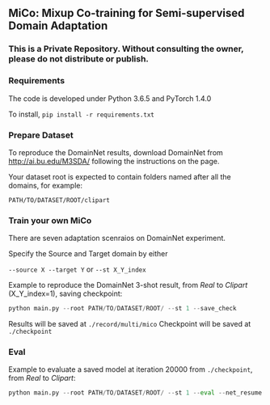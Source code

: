 ## MiCo: Mixup Co-training for Semi-supervised Domain Adaptation

### This is a Private Repository. Without consulting the owner, please do not distribute or publish.

### Requirements
The code is developed under Python 3.6.5 and PyTorch 1.4.0

To install,
```pip install -r requirements.txt```

### Prepare Dataset
To reproduce the DomainNet results, download DomainNet from http://ai.bu.edu/M3SDA/ following the instructions on the page.

Your dataset root is expected to contain folders named after all the domains, for example: 

```PATH/TO/DATASET/ROOT/clipart```

### Train your own MiCo
There are seven adaptation scenraios on DomainNet experiment.

Specify the Source and Target domain by either

```--source X --target Y``` or ```--st X_Y_index```

Example to reproduce the DomainNet 3-shot result, from *Real* to *Clipart* (X_Y_index=1), saving checkpoint:

```python
python main.py --root PATH/TO/DATASET/ROOT/ --st 1 --save_check
```

Results will be saved at 
```./record/multi/mico```
Checkpoint will be saved at
```./checkpoint```


### Eval

Example to evaluate a saved model at iteration 20000 from ```./checkpoint```, from *Real* to *Clipart*:

```python
python main.py --root PATH/TO/DATASET/ROOT/ --st 1 --eval --net_resume Net_iter_model_mico_real_to_clipart_step_20000.pth.tar
```

